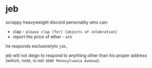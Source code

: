 # jeb

scrappy heavyweight discord personality who can:

* clap - `please clap [for] [objects of celebration]`
* report the price of ether - `eth`

he responds exclusivelyto `jeb, `

jeb will not deign to respond to anything other than his proper address (which, note, is not `1600 Pennsylvania Avenue`).
